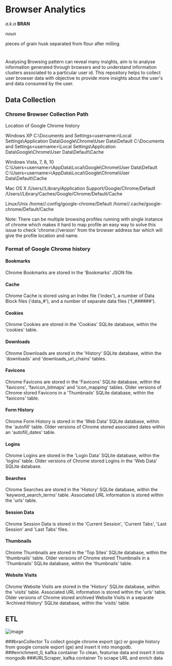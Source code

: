 # Browser Analytics

*a.k.a* **BRAN**

*noun*

pieces of grain husk separated from flour after milling.
# 

Analysing Browsing pattern can reveal many insights, aim is to analyse information generated through browsers and to understand information clusters associated to a particular user id.
This repository helps to collect user browser data with objective to provide more insights about the user's and data consumed by the user.


## Data Collection
 
### Chrome Browser Collection Path
 
Location of Google Chrome history
 
Windows XP
C:\Documents and Settings\<username>\Local Settings\Application Data\Google\Chrome\User Data\Default
C:\Documents and Settings\<username>\Local Settings\Application Data\Google\Chrome\User Data\Default\Cache
 
Windows Vista, 7, 8, 10
C:\Users\<username>\AppData\Local\Google\Chrome\User Data\Default
C:\Users\<username>\AppData\Local\Google\Chrome\User Data\Default\Cache
 
Mac OS X
/Users/<username>/Library/Application Support/Google/Chrome/Default
/Users/<username>/Library/Caches/Google/Chrome/Default/Cache
 
Linux/Unix
/home/<username>/.config/google-chrome/Default
/home/<username>/.cache/google-chrome/Default/Cache
 
Note: There can be multiple browsing profiles running with single instance of chrome which makes it hard to map profile an easy way
to solve this issue to check 'chrome://version' from the browser address bar which will give the profile location and name.
 
### Format of Google Chrome history
 
#### Bookmarks
Chrome Bookmarks are stored in the 'Bookmarks' JSON file.
 
#### Cache
Chrome Cache is stored using an Index file ('index'), a number of Data Block files ('data_#'), and a number of separate data files ('f_######').
 
#### Cookies
Chrome Cookies are stored in the 'Cookies' SQLite database, within the 'cookies' table.
 
#### Downloads
Chrome Downloads are stored in the 'History' SQLite database, within the 'downloads' and 'downloads_url_chains' tables.
 
#### Favicons
Chrome Favicons are stored in the 'Favicons' SQLite database, within the 'favicons', 'favicon_bitmaps' and 'icon_mapping' tables. Older versions of Chrome stored Favicons in a 'Thumbnails' SQLite database, within the 'favicons' table.
 
#### Form History
Chrome Form History is stored in the 'Web Data' SQLite database, within the 'autofill' table. Older versions of Chrome stored associated dates within an 'autofill_dates' table.
 
#### Logins
Chrome Logins are stored in the 'Login Data' SQLite database, within the 'logins' table. Older versions of Chrome stored Logins in the 'Web Data' SQLite database.
 
#### Searches
Chrome Searches are stored in the 'History' SQLite database, within the 'keyword_search_terms' table. Associated URL information is stored within the 'urls' table.
 
#### Session Data
Chrome Session Data is stored in the 'Current Session', 'Current Tabs', 'Last Session' and 'Last Tabs' files.
 
#### Thumbnails
Chrome Thumbnails are stored in the 'Top Sites' SQLite database, within the 'thumbnails' table. Older versions of Chrome stored Thumbnails in a 'Thumbnails' SQLite database, within the 'thumbnails' table.
 
#### Website Visits
Chrome Website Visits are stored in the 'History' SQLite database, within the 'visits' table. Associated URL information is stored within the 'urls' table. Older versions of Chrome stored archived Website Visits in a separate 'Archived History' SQLite database, within the 'visits' table.

## ETL

![image](https://user-images.githubusercontent.com/25777689/199246603-8763e0da-26a8-4b94-b420-32821aa6fa8c.png)

###branCollector
To collect google chrome export (gc) or google history from google console export (ge) and insert it into mongodb.
###enrichment_0, kafka container
To clean, featurise data and insert it into mongodb
###URLScraper, kafka container
To scrape URL and enrich data







